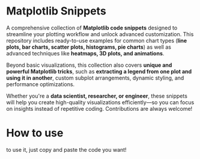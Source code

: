 # Matplotlib Snippets
A comprehensive collection of **Matplotlib code snippets** designed to streamline your plotting workflow and unlock advanced customization. This repository includes ready-to-use examples for common chart types (**line plots, bar charts, scatter plots, histograms, pie charts**) as well as advanced techniques like **heatmaps, 3D plots, and animations**.  

Beyond basic visualizations, this collection also covers **unique and powerful Matplotlib tricks**, such as **extracting a legend from one plot and using it in another**, custom subplot arrangements, dynamic styling, and performance optimizations.  

Whether you're a **data scientist, researcher, or engineer**, these snippets will help you create high-quality visualizations efficiently—so you can focus on insights instead of repetitive coding. Contributions are always welcome!

# How to use
to use it, just copy and paste the code you want!

## 
